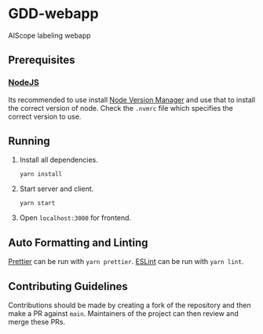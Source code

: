 # GDD-webapp

AIScope labeling webapp

## Prerequisites

### [NodeJS](https://nodejs.org/en/)

Its recommended to use install [Node Version Manager](https://github.com/creationix/nvm) and use that to install the
correct version of node. Check the `.nvmrc` file which specifies the correct
version to use.

## Running

1. Install all dependencies.
    
    `yarn install`

2. Start server and client.

    `yarn start`

3. Open `localhost:3000` for frontend.


## Auto Formatting and Linting

[Prettier](https://prettier.io/) can be run with `yarn prettier`.
[ESLint](https://eslint.org/) can be run with `yarn lint`.

## Contributing Guidelines

Contributions should be made by creating a fork of the repository and then make a PR against `main`. Maintainers of the project can then review and merge these PRs.


